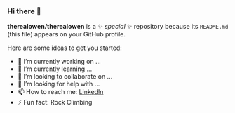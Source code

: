### Hi there 👋


**therealowen/therealowen** is a ✨ _special_ ✨ repository because its `README.md` (this file) appears on your GitHub profile.

Here are some ideas to get you started:

- 🔭 I’m currently working on ...
- 🌱 I’m currently learning ...
- 👯 I’m looking to collaborate on ...
- 🤔 I’m looking for help with ...
- 📫 How to reach me: [LinkedIn](https://www.linkedin.com/in/yiqunhu/)
- ⚡ Fun fact: Rock Climbing
